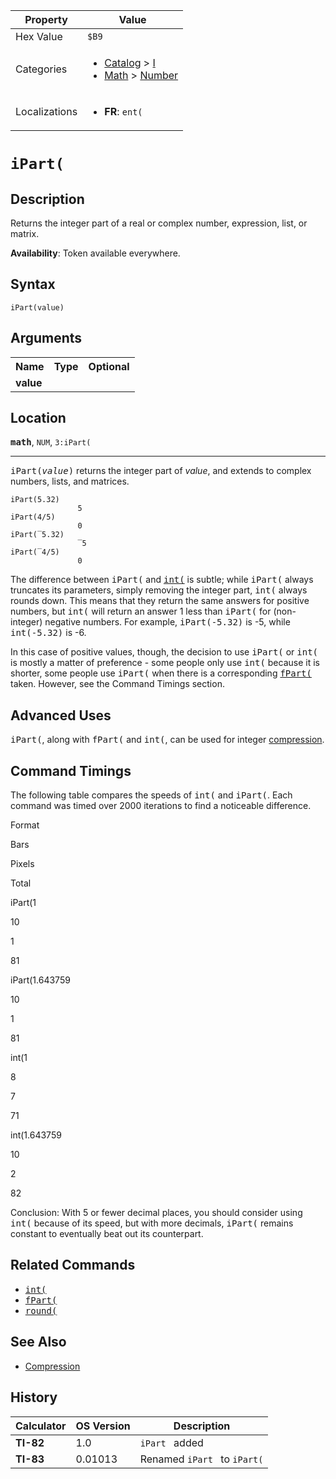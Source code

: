 | Property      | Value |
|---------------|-------|
| Hex Value     | `$B9`|
| Categories    | <ul><li>[Catalog](<../categories/Catalog.md>) > [I](<../categories/Catalog.md#I>)</li><li>[Math](<../categories/Math.md>) > [Number](<../categories/Math.md#Number>)</li></ul> |
| Localizations | <ul><li><b>FR</b>: `ent(`</li></ul> |

# `iPart(`

## Description
Returns the integer part of a real or complex number, expression, list, or matrix.


<b>Availability</b>: Token available everywhere.

## Syntax
`iPart(value)`

## Arguments
<table>
<tr><th>Name</th><th>Type</th><th>Optional</th></tr>

<tr><td><b>value</b></td><td></td><td></td></tr>

</table>

## Location
<tt><kbd><b>math</b></kbd></tt>, `NUM`, `3:iPart(`
<hr>

<tt>iPart(<em>value</em>)</tt> returns the integer part of _value_, and extends to complex numbers, lists, and matrices.

```ti-basic
iPart(5.32)
               5
iPart(4/5)
               0
iPart(‾5.32)
               ‾5
iPart(‾4/5)
               0
```

The difference between <tt>iPart(</tt> and <tt><a href="/int">int(</a></tt> is subtle; while <tt>iPart(</tt> always truncates its parameters, simply removing the integer part, <tt>int(</tt> always rounds down. This means that they return the same answers for positive numbers, but <tt>int(</tt> will return an answer 1 less than <tt>iPart(</tt> for (non-integer) negative numbers. For example, <tt>iPart(-5.32)</tt> is -5, while <tt>int(-5.32)</tt> is -6.

In this case of positive values, though, the decision to use <tt>iPart(</tt> or <tt>int(</tt> is mostly a matter of preference - some people only use <tt>int(</tt> because it is shorter, some people use <tt>iPart(</tt> when there is a corresponding <tt><a href="/fpart">fPart(</a></tt> taken. However, see the Command Timings section.

## Advanced Uses

<tt>iPart(</tt>, along with <tt>fPart(</tt> and <tt>int(</tt>, can be used for integer [compression](/compression).

## Command Timings

The following table compares the speeds of <tt>int(</tt> and <tt>iPart(</tt>. Each command was timed over 2000 iterations to find a noticeable difference.

Format

Bars

Pixels

Total

iPart(1

10

1

81

iPart(1.643759

10

1

81

int(1

8

7

71

int(1.643759

10

2

82

Conclusion: With 5 or fewer decimal places, you should consider using <tt>int(</tt> because of its speed, but with more decimals, <tt>iPart(</tt> remains constant to eventually beat out its counterpart.

## Related Commands

*   <tt><a href="/int">int(</a></tt>
*   <tt><a href="/fpart">fPart(</a></tt>
*   <tt><a href="/round">round(</a></tt>

## See Also

*   [Compression](/compression)

## History
| Calculator | OS Version | Description |
|------------|------------|-------------|
| <b>TI-82</b> | 1.0 | `iPart ` added |
| <b>TI-83</b> | 0.01013 | Renamed `iPart ` to `iPart(`


